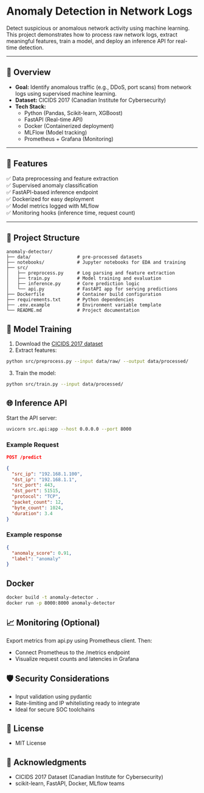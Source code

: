 # Anomaly Detection in Network Logs

Detect suspicious or anomalous network activity using machine learning. This project demonstrates how to process raw network logs, extract meaningful features, train a model, and deploy an inference API for real-time detection.

---

## 📌 Overview

- **Goal:** Identify anomalous traffic (e.g., DDoS, port scans) from network logs using supervised machine learning.
- **Dataset:** CICIDS 2017 (Canadian Institute for Cybersecurity)
- **Tech Stack:**
  - Python (Pandas, Scikit-learn, XGBoost)
  - FastAPI (Real-time API)
  - Docker (Containerized deployment)
  - MLFlow (Model tracking)
  - Prometheus + Grafana (Monitoring)

---

## 🚀 Features

✅ Data preprocessing and feature extraction  
✅ Supervised anomaly classification  
✅ FastAPI-based inference endpoint  
✅ Dockerized for easy deployment  
✅ Model metrics logged with MLflow  
✅ Monitoring hooks (inference time, request count)

---

## 📂 Project Structure
```plaintext
anomaly-detector/
├── data/                 # pre-processed datasets
├── notebooks/            # Jupyter notebooks for EDA and training
├── src/
│   ├── preprocess.py     # Log parsing and feature extraction
│   ├── train.py          # Model training and evaluation
│   ├── inference.py      # Core prediction logic
│   └── api.py            # FastAPI app for serving predictions
├── Dockerfile            # Container build configuration
├── requirements.txt      # Python dependencies
├── .env.example          # Environment variable template
└── README.md             # Project documentation
```
## 🧪 Model Training

1. Download the [CICIDS 2017 dataset](https://www.unb.ca/cic/datasets/ids-2017.html)
2. Extract features:

```bash
python src/preprocess.py --input data/raw/ --output data/processed/
```
3. Train the model:
```bash
python src/train.py --input data/processed/
```

## 🌐 Inference API
Start the API server:
```bash
uvicorn src.api:app --host 0.0.0.0 --port 8000
```

### Example Request
```json
POST /predict

{
  "src_ip": "192.168.1.100",
  "dst_ip": "192.168.1.1",
  "src_port": 443,
  "dst_port": 51515,
  "protocol": "TCP",
  "packet_count": 12,
  "byte_count": 1024,
  "duration": 3.4
}
```

### Example response
```json
{
  "anomaly_score": 0.91,
  "label": "anomaly"
}
```

## Docker
```bash
docker build -t anomaly-detector .
docker run -p 8000:8000 anomaly-detector
```

## 📈 Monitoring (Optional)
Export metrics from api.py using Prometheus client. Then:
  - Connect Prometheus to the /metrics endpoint
  - Visualize request counts and latencies in Grafana

## 🛡 Security Considerations
  - Input validation using pydantic
  - Rate-limiting and IP whitelisting ready to integrate
  - Ideal for secure SOC toolchains

## 📖 License 
  - MIT License

## 🤝 Acknowledgments 
  - CICIDS 2017 Dataset (Canadian Institute for Cybersecurity)
  - scikit-learn, FastAPI, Docker, MLflow teams

